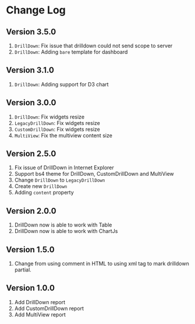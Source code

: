 # Change Log

## Version 3.5.0

1. `DrillDown`: Fix issue that drilldown could not send scope to server
2. `DrillDown`: Adding `bare` template for dashboard

## Version 3.1.0

1. `DrillDown`: Adding support for D3 chart

## Version 3.0.0

1. `DrillDown`: Fix widgets resize
2. `LegacyDrillDown`: Fix widgets resize
3. `CustomDrillDown`: Fix widgets resize
4. `MultiView`: Fix the multiview content size


## Version 2.5.0

1. Fix issue of DrillDown in Internet Explorer
2. Support bs4 theme for DrillDown, CustomDrillDown and MultiView
3. Change `DrillDown` to `LegacyDrillDown`
4. Create new `DrillDown`
5. Adding `content` property

## Version 2.0.0

1. DrillDown now is able to work with Table
2. DrillDown now is able to work with ChartJs

## Version 1.5.0

1. Change from using comment in HTML to using xml tag to mark drilldown partial.

## Version 1.0.0

1. Add DrillDown report
2. Add CustomDrillDown report
3. Add MultiView report
